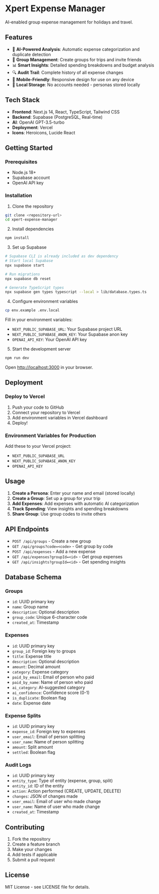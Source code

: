 # Xpert Expense Manager

AI-enabled group expense management for holidays and travel.

## Features

- 🤖 **AI-Powered Analysis**: Automatic expense categorization and duplicate detection
- 👥 **Group Management**: Create groups for trips and invite friends
- 📊 **Smart Insights**: Detailed spending breakdowns and budget analysis
- 🔍 **Audit Trail**: Complete history of all expense changes
- 📱 **Mobile-Friendly**: Responsive design for use on any device
- 💾 **Local Storage**: No accounts needed - personas stored locally

## Tech Stack

- **Frontend**: Next.js 14, React, TypeScript, Tailwind CSS
- **Backend**: Supabase (PostgreSQL, Real-time)
- **AI**: OpenAI GPT-3.5-turbo
- **Deployment**: Vercel
- **Icons**: Heroicons, Lucide React

## Getting Started

### Prerequisites

- Node.js 18+
- Supabase account
- OpenAI API key

### Installation

1. Clone the repository
```bash
git clone <repository-url>
cd xpert-expense-manager
```

2. Install dependencies
```bash
npm install
```

3. Set up Supabase
```bash
# Supabase CLI is already included as dev dependency
# Start local Supabase
npx supabase start

# Run migrations
npx supabase db reset

# Generate TypeScript types
npx supabase gen types typescript --local > lib/database.types.ts
```

4. Configure environment variables
```bash
cp env.example .env.local
```

Fill in your environment variables:
- `NEXT_PUBLIC_SUPABASE_URL`: Your Supabase project URL
- `NEXT_PUBLIC_SUPABASE_ANON_KEY`: Your Supabase anon key
- `OPENAI_API_KEY`: Your OpenAI API key

5. Start the development server
```bash
npm run dev
```

Open [http://localhost:3000](http://localhost:3000) in your browser.

## Deployment

### Deploy to Vercel

1. Push your code to GitHub
2. Connect your repository to Vercel
3. Add environment variables in Vercel dashboard
4. Deploy!

### Environment Variables for Production

Add these to your Vercel project:
- `NEXT_PUBLIC_SUPABASE_URL`
- `NEXT_PUBLIC_SUPABASE_ANON_KEY`
- `OPENAI_API_KEY`

## Usage

1. **Create a Persona**: Enter your name and email (stored locally)
2. **Create a Group**: Set up a group for your trip
3. **Add Expenses**: Add expenses with automatic AI categorization
4. **Track Spending**: View insights and spending breakdowns
5. **Share Group**: Use group codes to invite others

## API Endpoints

- `POST /api/groups` - Create a new group
- `GET /api/groups?code=<code>` - Get group by code
- `POST /api/expenses` - Add a new expense
- `GET /api/expenses?groupId=<id>` - Get group expenses
- `GET /api/insights?groupId=<id>` - Get spending insights

## Database Schema

### Groups
- `id`: UUID primary key
- `name`: Group name
- `description`: Optional description
- `group_code`: Unique 6-character code
- `created_at`: Timestamp

### Expenses
- `id`: UUID primary key
- `group_id`: Foreign key to groups
- `title`: Expense title
- `description`: Optional description
- `amount`: Decimal amount
- `category`: Expense category
- `paid_by_email`: Email of person who paid
- `paid_by_name`: Name of person who paid
- `ai_category`: AI-suggested category
- `ai_confidence`: Confidence score (0-1)
- `is_duplicate`: Boolean flag
- `date`: Expense date

### Expense Splits
- `id`: UUID primary key
- `expense_id`: Foreign key to expenses
- `user_email`: Email of person splitting
- `user_name`: Name of person splitting
- `amount`: Split amount
- `settled`: Boolean flag

### Audit Logs
- `id`: UUID primary key
- `entity_type`: Type of entity (expense, group, split)
- `entity_id`: ID of the entity
- `action`: Action performed (CREATE, UPDATE, DELETE)
- `changes`: JSON of changes made
- `user_email`: Email of user who made change
- `user_name`: Name of user who made change
- `created_at`: Timestamp

## Contributing

1. Fork the repository
2. Create a feature branch
3. Make your changes
4. Add tests if applicable
5. Submit a pull request

## License

MIT License - see LICENSE file for details.
